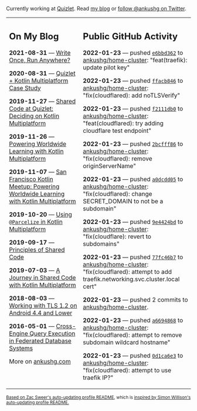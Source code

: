 Currently working at [Quizlet](https://quizlet.com/). Read [my blog](https://ankushg.com/) or [follow @ankushg on Twitter](https://twitter.com/ankushg).

<table><tr><td valign="top" width="40%">

## On My Blog
<!-- blog starts -->
**2021-08-31** — [Write Once, Run Anywhere?](https://ankushg.com/posts/write-once-run-anywhere-increment/)

**2020-08-31** — [Quizlet + Kotlin Multiplatform Case Study](https://ankushg.com/posts/quizlet-kotlin-multiplatform-case-study/)

**2019-11-27** — [Shared Code at Quizlet: Deciding on Kotlin Multiplatform](https://ankushg.com/posts/shared-code-kotlin-multiplatform/)

**2019-11-26** — [Powering Worldwide Learning with Kotlin Multiplatform](https://ankushg.com/speaking/droidcon-sf-2019)

**2019-11-07** — [San Francisco Kotlin Meetup: Powering Worldwide Learning with Kotlin Multiplatform](https://ankushg.com/speaking/sf-kotlin-meetup-2019)

**2019-10-20** — [Using `@Parcelize` in Kotlin Multiplatform](https://ankushg.com/posts/multiplatform-parcelize/)

**2019-09-17** — [Principles of Shared Code](https://ankushg.com/speaking/denver-startup-week-2019)

**2019-07-03** — [A Journey in Shared Code with Kotlin Multiplatform](https://ankushg.com/speaking/droidcon-berlin-2019)

**2018-08-03** — [Working with TLS 1.2 on Android 4.4 and Lower](https://ankushg.com/posts/tls-1.2-on-android/)

**2016-05-01** — [Cross-Engine Query Execution in Federated Database Systems](https://ankushg.com/projects/thesis)
<!-- blog ends -->
More on [ankushg.com](https://ankushg.com/)
</td><td valign="top" width="60%">

## Public GitHub Activity
<!-- githubActivity starts -->
**2022-01-23** — pushed [`e6bbd362`](https://github.com/ankushg/home-cluster/commit/e6bbd362896256fc4d6ac2d8e1fe2a31048273ad) to [ankushg/home-cluster](https://api.github.com/repos/ankushg/home-cluster): "feat(traefik): update pilot key"

**2022-01-23** — pushed [`ffacb846`](https://github.com/ankushg/home-cluster/commit/ffacb8463df62666f4d181e801108ff8b54c6186) to [ankushg/home-cluster](https://api.github.com/repos/ankushg/home-cluster): "fix(cloudflared): add noTLSVerify"

**2022-01-23** — pushed [`f2111db0`](https://github.com/ankushg/home-cluster/commit/f2111db0a69f5d332e914d8fe17c83660ba2b36b) to [ankushg/home-cluster](https://api.github.com/repos/ankushg/home-cluster): "feat(cloudflared): try adding cloudflare test endpoint"

**2022-01-23** — pushed [`2bcfff86`](https://github.com/ankushg/home-cluster/commit/2bcfff860e753683bea76866b0ca606fac0184f6) to [ankushg/home-cluster](https://api.github.com/repos/ankushg/home-cluster): "fix(cloudflared): remove originServerName"

**2022-01-23** — pushed [`a0dcdd05`](https://github.com/ankushg/home-cluster/commit/a0dcdd053293527cc49a7205f0648b2820840978) to [ankushg/home-cluster](https://api.github.com/repos/ankushg/home-cluster): "fix(cloudflared): change SECRET_DOMAIN to not be a subdomain"

**2022-01-23** — pushed [`9e4424bd`](https://github.com/ankushg/home-cluster/commit/9e4424bd8f46449fdcafebabbdec227ca48f79da) to [ankushg/home-cluster](https://api.github.com/repos/ankushg/home-cluster): "fix(cloudflare): revert to subdomains"

**2022-01-23** — pushed [`77fc46b7`](https://github.com/ankushg/home-cluster/commit/77fc46b7f921463b80bda1c560b7f8e3591e9866) to [ankushg/home-cluster](https://api.github.com/repos/ankushg/home-cluster): "fix(cloudflared): attempt to add traefik.networking.svc.cluster.local cert"

**2022-01-23** — pushed 2 commits to [ankushg/home-cluster](https://api.github.com/repos/ankushg/home-cluster).

**2022-01-23** — pushed [`a6694868`](https://github.com/ankushg/home-cluster/commit/a6694868c86078b61908587f531b693aef42754b) to [ankushg/home-cluster](https://api.github.com/repos/ankushg/home-cluster): "fix(cloudflared): attempt to remove subdomain wildcard hostname"

**2022-01-23** — pushed [`0d1ca6e3`](https://github.com/ankushg/home-cluster/commit/0d1ca6e3c2be160cc772000a67489047c10b44ac) to [ankushg/home-cluster](https://api.github.com/repos/ankushg/home-cluster): "fix(cloudflared): attempt to use traefik IP?"
<!-- githubActivity ends -->
</td></tr></table>

<sub><a href="https://github.com/ZacSweers/ZacSweers">Based on Zac Sweer's auto-updating profile README</a>, which is <a href="https://simonwillison.net/2020/Jul/10/self-updating-profile-readme/">inspired by Simon Willison's auto-updating profile README.</a></sub>